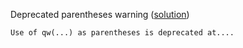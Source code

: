 Deprecated parentheses warning ([solution](http://hannahlab.org/cesm-common-errors-when-building-cesm-1-2-osx/))

    Use of qw(...) as parentheses is deprecated at....


